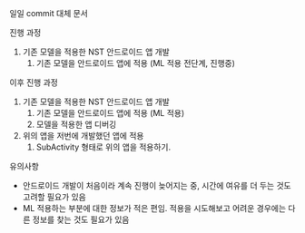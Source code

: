 일일 commit 대체 문서

진행 과정
1. 기존 모델을 적용한 NST 안드로이드 앱 개발
   1. 기존 모델을 안드로이드 앱에 적용 (ML 적용 전단계, 진행중)

이후 진행 과정
1. 기존 모델을 적용한 NST 안드로이드 앱 개발
   1. 기존 모델을 안드로이드 앱에 적용 (ML 적용)
   2. 모델을 적용한 앱 디버깅
2. 위의 앱을 저번에 개발했던 앱에 적용
   1. SubActivity 형태로 위의 앱을 적용하기.

유의사항
- 안드로이드 개발이 처음이라 계속 진행이 늦어지는 중, 시간에 여유를 더 두는 것도 고려할 필요가 있음
- ML 적용하는 부분에 대한 정보가 적은 편임. 적용을 시도해보고 어려운 경우에는 다른 정보를 찾는 것도 필요가 있음